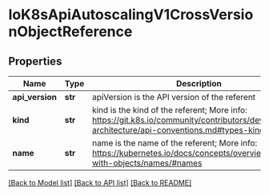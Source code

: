 # IoK8sApiAutoscalingV1CrossVersionObjectReference

## Properties
Name | Type | Description | Notes
------------ | ------------- | ------------- | -------------
**api_version** | **str** | apiVersion is the API version of the referent | [optional] 
**kind** | **str** | kind is the kind of the referent; More info: https://git.k8s.io/community/contributors/devel/sig-architecture/api-conventions.md#types-kinds | 
**name** | **str** | name is the name of the referent; More info: https://kubernetes.io/docs/concepts/overview/working-with-objects/names/#names | 

[[Back to Model list]](../README.md#documentation-for-models) [[Back to API list]](../README.md#documentation-for-api-endpoints) [[Back to README]](../README.md)


